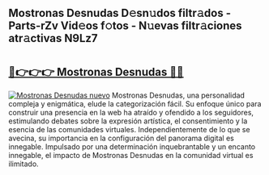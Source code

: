 ## Mostronas Desnudas D𝚎sn𝚞dos filtr𝚊dos - Parts-rZv Vid𝚎os f𝚘tos - N𝚞evas filtr𝚊ciones atr𝚊ctivas N9Lz7

# <h2><a href="http://mb9wrjw.tromn.icu/?c=Mostronas+Desnudas">🔗👉👉👉 Mostronas Desnudas 🔗🔗</a></h2>

[![Mostronas Desnudas nuevo](https://i.imgur.com/pEAQMta.gif)](http://mb9wrjw.tromn.icu/?c=Mostronas+Desnudas)
Mostronas Desnudas, una personalidad compleja y enigmática, elude la categorización fácil. Su enfoque único para construir una presencia en la web ha atraído y ofendido a los seguidores, estimulando debates sobre la expresión artística, el consentimiento y la esencia de las comunidades virtuales. Independientemente de lo que se avecina, su importancia en la configuración del panorama digital es innegable. Impulsado por una determinación inquebrantable y un encanto innegable, el impacto de Mostronas Desnudas en la comunidad virtual es ilimitado.
